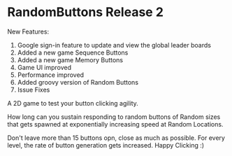 # RandomButtons Release 2

New Features:

1. Google sign-in feature to update and view the global leader boards
2. Added a new game Sequence Buttons
3. Added a new game Memory Buttons
4. Game UI improved
5. Performance improved
6. Added groovy version of Random Buttons
7. Issue Fixes

A 2D game to test your button clicking agility. 


How long can you sustain responding to random buttons of Random sizes that gets spawned at exponentially increasing speed at Random Locations. 

Don't leave more than 15 buttons opn, close as much as possible. 
For every level, the rate of button generation gets increased.
Happy Clicking :)

